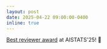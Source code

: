 ```yaml
---
layout: post
date: 2025-04-22 09:00:00-0400
inline: true
---
```


[Best reviewer award](https://aistats.org/aistats2025/awards.html) at AISTATS'25! 🥳
